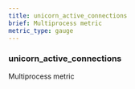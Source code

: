 ```yaml
---
title: unicorn_active_connections
brief: Multiprocess metric
metric_type: gauge
---
```

### unicorn_active_connections

Multiprocess metric